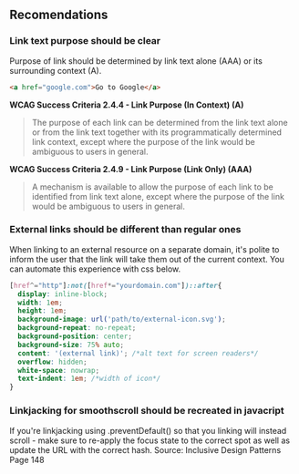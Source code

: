 ## Recomendations
### Link text purpose should be clear
Purpose of link should be determined by link text alone (AAA) or its surrounding context (A). 
``` html
<a href="google.com">Go to Google</a>
```

**WCAG Success Criteria 2.4.4 - Link Purpose (In Context) (A)**
> The purpose of each link can be determined from the link text alone or from the link text together with its programmatically determined link context, except where the purpose of the link would be ambiguous to users in general. 

**WCAG Success Criteria 2.4.9 - Link Purpose (Link Only) (AAA)**
> A mechanism is available to allow the purpose of each link to be identified from link text alone, except where the purpose of the link would be ambiguous to users in general. 

### External links should be different than regular ones
When linking to an external resource on a separate domain, it's polite to inform the user that the link will take them out of the current context. You can automate this experience with css below.
``` css
[href^="http"]:not([href*="yourdomain.com"])::after{
  display: inline-block;
  width: 1em;
  height: 1em;
  background-image: url('path/to/external-icon.svg');
  background-repeat: no-repeat;
  background-position: center;
  background-size: 75% auto;
  content: '(external link)'; /*alt text for screen readers*/
  overflow: hidden;
  white-space: nowrap;
  text-indent: 1em; /*width of icon*/
}
```

### Linkjacking for smoothscroll should be recreated in javacript
If you're linkjacking using .preventDefault() so that you linking will instead scroll - make sure to re-apply the focus state to the correct spot as well as update the URL with the correct hash. 
Source: Inclusive Design Patterns Page 148